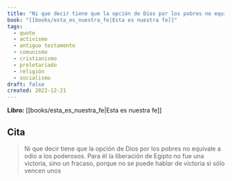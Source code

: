 ```yaml
---
title: "Ni que decir tiene que la opción de Dios por los pobres no equivale a odio a los..."
book: "[[books/esta_es_nuestra_fe|Esta es nuestra fe]]"
tags:
  - quote
  - activismo
  - antiguo testamento
  - comunismo
  - cristianismo
  - proletariado
  - religión
  - socialismo
draft: false
created: 2022-12-21
---
```


**Libro:** [[books/esta_es_nuestra_fe|Esta es nuestra fe]]

## Cita
> Ni que decir tiene que la opción de Dios por los pobres no equivale a odio a los poderosos. Para él la liberación de Egipto no fue una victoria, sino un fracaso, porque no se puede hablar de victoria si sólo vencen unos
